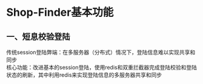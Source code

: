 # Shop-Finder基本功能  
## 一、短息校验登陆  
传统session登陆弊端：在多服务器（分布式）情况下，登陆信息难以实现共享和同步  
核心功能：改进基本的session登陆，使用redis和双重拦截器完成登陆校验和登陆状态的刷新，其中利用redis来实现登陆信息的多服务器共享和同步  
